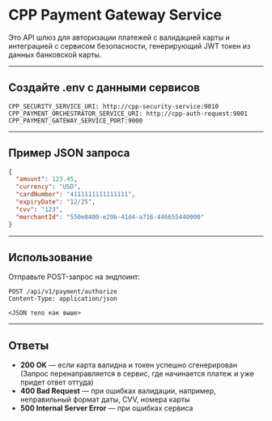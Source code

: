 # CPP Payment Gateway Service

Это API шлюз для авторизации платежей с валидацией карты и интеграцией с сервисом безопасности, генерирующий JWT токен
из данных банковской карты.

---

## Создайте .env с данными сервисов

```
CPP_SECURITY_SERVICE_URI: http://cpp-security-service:9010
CPP_PAYMENT_ORCHESTRATOR_SERVICE_URI: http://cpp-auth-request:9001
CPP_PAYMENT_GATEWAY_SERVICE_PORT:9000
```

---

## Пример JSON запроса

```json
{
  "amount": 123.45,
  "currency": "USD",
  "cardNumber": "4111111111111111",
  "expiryDate": "12/25",
  "cvv": "123",
  "merchantId": "550e8400-e29b-41d4-a716-446655440000"
}
```

---

## Использование

Отправьте POST-запрос на эндпоинт:

```
POST /api/v1/payment/authorize
Content-Type: application/json

<JSON тело как выше>
```

---

## Ответы

- **200 OK** — если карта валидна и токен успешно сгенерирован (Запрос перенаправляется в сервис, где начинается платеж
  и уже придет ответ оттуда)
- **400 Bad Request** — при ошибках валидации, например, неправильный формат даты, CVV, номера карты
- **500 Internal Server Error** — при ошибках сервиса
